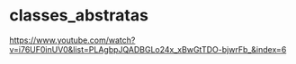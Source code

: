 # classes_abstratas
https://www.youtube.com/watch?v=i76UF0inUV0&list=PLAgbpJQADBGLo24x_xBwGtTDO-bjwrFb_&index=6